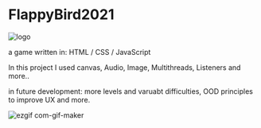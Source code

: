 # FlappyBird2021

![logo](https://user-images.githubusercontent.com/66301432/115161030-02fabe80-a0a4-11eb-9986-f49be190b841.png)

a game written in: 
HTML / CSS / JavaScript

In this project I used canvas, Audio, Image, Multithreads, Listeners and more..

in future development:
more levels and varuabt difficulties, OOD principles to improve UX and more.

![ezgif com-gif-maker](https://user-images.githubusercontent.com/66301432/115161054-258cd780-a0a4-11eb-8108-b524f354f1d2.gif)

